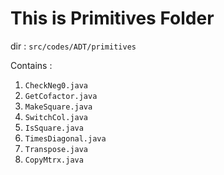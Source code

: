 # This is Primitives Folder

dir : `src/codes/ADT/primitives`

Contains :
1. `CheckNeg0.java` 
2. `GetCofactor.java` 
3. `MakeSquare.java`
4. `SwitchCol.java`
5. `IsSquare.java` 
6. `TimesDiagonal.java` 
7. `Transpose.java` 
8. `CopyMtrx.java` 

